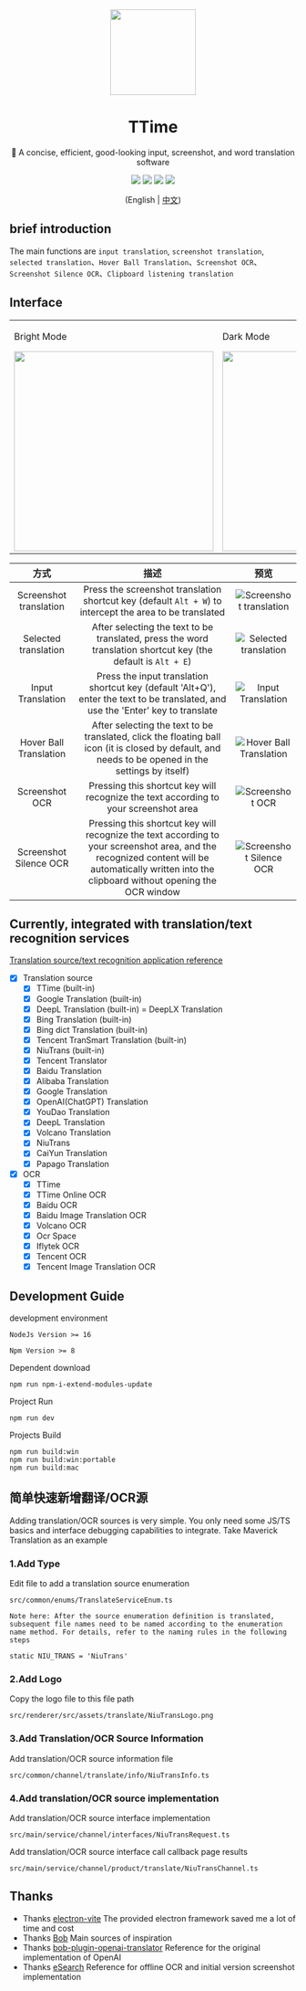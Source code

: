 <div align='center'>

  <img width="150px" src="https://ttime.timerecord.cn/img/logo.png"/>

  # TTime

  🚀 A concise, efficient, good-looking input, screenshot, and word translation software

  <a href="https://ttime.timerecord.cn"><img src="https://img.shields.io/badge/Official website-ttime.timerecord.cn-brightgreen?logo=Safari"/></a>
  <a href="https://ttime.timerecord.cn"><img src="https://img.shields.io/badge/-Windows-blue?logo=windows&logoColor=white" /></a>
  <a href="https://ttime.timerecord.cn"><img src="https://img.shields.io/badge/-macOS-black?&logo=apple&logoColor=white" /></a>
  <a href="JavaScript:;"><img src="https://img.shields.io/github/license/InkTimeRecord/TTime"/></a>

  (English | [中文](README.md))

</div>

## brief introduction

The main functions are `input translation`, `screenshot translation`, `selected translation`、`Hover Ball Translation`、`Screenshot OCR`、`Screenshot Silence OCR`、`Clipboard listening translation`

## Interface
<div align='center'>
  <table>
    <tr>
        <td>
        <p>Bright Mode</p>
        <img width="350px" src="https://raw.githubusercontent.com/InkTimeRecord/TTime/dev/README.assets/translate.png"/>
        </td>
        <td>
        <p>Dark Mode</p>
        <img width="350px" src="https://raw.githubusercontent.com/InkTimeRecord/TTime/dev/README.assets/translate-dark.png"/>
        </td>
    </tr>
  </table>
</div>

| 方式 | 描述 | 预览 |
| :---: | :---: | :---: |
| Screenshot translation | Press the screenshot translation shortcut key (default ` Alt + W `) to intercept the area to be translated | ![Screenshot translation](https://raw.githubusercontent.com/InkTimeRecord/TTime/dev/README.assets/screenshot.gif) |
| Selected translation | After selecting the text to be translated, press the word translation shortcut key (the default is ` Alt + E `) | ![Selected translation](https://raw.githubusercontent.com/InkTimeRecord/TTime/dev/README.assets/choice.gif) |
| Input Translation | Press the input translation shortcut key (default 'Alt+Q'), enter the text to be translated, and use the 'Enter' key to translate | ![Input Translation](https://raw.githubusercontent.com/InkTimeRecord/TTime/dev/README.assets/input.gif) |
| Hover Ball Translation | After selecting the text to be translated, click the floating ball icon (it is closed by default, and needs to be opened in the settings by itself) | ![Hover Ball Translation](https://raw.githubusercontent.com/InkTimeRecord/TTime/dev/README.assets/hover-ball.gif) |
| Screenshot OCR | Pressing this shortcut key will recognize the text according to your screenshot area | ![Screenshot OCR](https://raw.githubusercontent.com/InkTimeRecord/TTime/dev/README.assets/screenshot-ocr.gif) |
| Screenshot Silence OCR | Pressing this shortcut key will recognize the text according to your screenshot area, and the recognized content will be automatically written into the clipboard without opening the OCR window | ![Screenshot Silence OCR](https://raw.githubusercontent.com/InkTimeRecord/TTime/dev/README.assets/screenshot-silence-ocr.gif) |

## Currently, integrated with translation/text recognition services
[Translation source/text recognition application reference](https://ttime.timerecord.cn/pages/93e0f8/#%E7%BF%BB%E8%AF%91%E6%BA%90%E4%BB%8B%E7%BB%8D)

- [x] Translation source
  - [x] TTime (built-in)
  - [x] Google Translation (built-in)
  - [x] DeepL Translation (built-in) = DeepLX Translation
  - [x] Bing Translation (built-in)
  - [x] Bing dict Translation (built-in)
  - [x] Tencent TranSmart Translation (built-in)
  - [x] NiuTrans (built-in)
  - [x] Tencent Translator
  - [x] Baidu Translation
  - [x] Alibaba Translation
  - [x] Google Translation
  - [x] OpenAI(ChatGPT) Translation
  - [x] YouDao Translation
  - [x] DeepL Translation
  - [x] Volcano Translation
  - [x] NiuTrans
  - [x] CaiYun Translation
  - [x] Papago Translation

- [x] OCR
  - [x] TTime
  - [x] TTime Online OCR
  - [x] Baidu OCR
  - [x] Baidu Image Translation OCR
  - [x] Volcano OCR
  - [x] Ocr Space
  - [x] Iflytek OCR
  - [x] Tencent OCR
  - [x] Tencent Image Translation OCR

## Development Guide

development environment
```
NodeJs Version >= 16

Npm Version >= 8
```

Dependent download
```
npm run npm-i-extend-modules-update
```

Project Run
```
npm run dev
```

Projects Build
```
npm run build:win
npm run build:win:portable
npm run build:mac
```

## 简单快速新增翻译/OCR源

Adding translation/OCR sources is very simple. You only need some JS/TS basics and interface debugging capabilities to integrate. Take Maverick Translation as an example

### 1.Add Type

Edit file to add a translation source enumeration

```
src/common/enums/TranslateServiceEnum.ts
```

`Note here: After the source enumeration definition is translated, subsequent file names need to be named according to the enumeration name method. For details, refer to the naming rules in the following steps`

```
static NIU_TRANS = 'NiuTrans'
```

### 2.Add Logo

Copy the logo file to this file path

```
src/renderer/src/assets/translate/NiuTransLogo.png
```

### 3.Add Translation/OCR Source Information

Add translation/OCR source information file

```
src/common/channel/translate/info/NiuTransInfo.ts
```

### 4.Add translation/OCR source implementation

Add translation/OCR source interface implementation

```
src/main/service/channel/interfaces/NiuTransRequest.ts
```

Add translation/OCR source interface call callback page results

```
src/main/service/channel/product/translate/NiuTransChannel.ts
```

## Thanks
* Thanks [electron-vite](https://github.com/alex8088/electron-vite) The provided electron framework saved me a lot of time and cost
* Thanks [Bob](https://github.com/ripperhe/Bob) Main sources of inspiration
* Thanks [bob-plugin-openai-translator](https://github.com/yetone/bob-plugin-openai-translator) Reference for the original implementation of OpenAI
* Thanks [eSearch](https://github.com/xushengfeng/eSearch) Reference for offline OCR and initial version screenshot implementation
